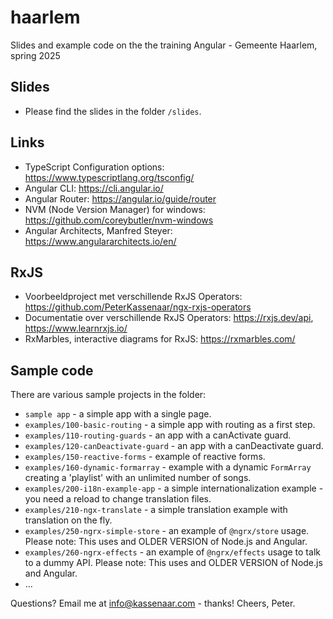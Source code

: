 # haarlem
Slides and example code on the the training Angular - Gemeente Haarlem, spring 2025

## Slides
- Please find the slides in the folder `/slides`.

## Links
- TypeScript Configuration options: https://www.typescriptlang.org/tsconfig/
- Angular CLI: https://cli.angular.io/
- Angular Router: https://angular.io/guide/router
- NVM (Node Version Manager) for windows: https://github.com/coreybutler/nvm-windows
- Angular Architects, Manfred Steyer: https://www.angulararchitects.io/en/

## RxJS
- Voorbeeldproject met verschillende RxJS Operators: https://github.com/PeterKassenaar/ngx-rxjs-operators
- Documentatie over verschillende RxJS Operators: https://rxjs.dev/api, https://www.learnrxjs.io/
- RxMarbles, interactive diagrams for RxJS: https://rxmarbles.com/

## Sample code
There are various sample projects in the folder:
- `sample app` - a simple app with a single page.
- `examples/100-basic-routing` - a simple app with routing as a first step.
- `examples/110-routing-guards` - an app with a canActivate guard.
- `examples/120-canDeactivate-guard` - an app with a canDeactivate guard.
- `examples/150-reactive-forms` - example of reactive forms.
- `examples/160-dynamic-formarray` - example with a dynamic `FormArray` creating a 'playlist' with an unlimited number of songs.
- `examples/200-i18n-example-app` - a simple internationalization example - you need a reload to change translation files.
- `examples/210-ngx-translate` - a simple translation example with translation on the fly.
- `examples/250-ngrx-simple-store` - an example of `@ngrx/store` usage. Please note: This uses and OLDER VERSION of Node.js and Angular.
- `examples/260-ngrx-effects` - an example of `@ngrx/effects` usage to talk to a dummy API. Please note: This uses and OLDER VERSION of Node.js and Angular.
- ... 

Questions? Email me at info@kassenaar.com - thanks!
Cheers, Peter.
